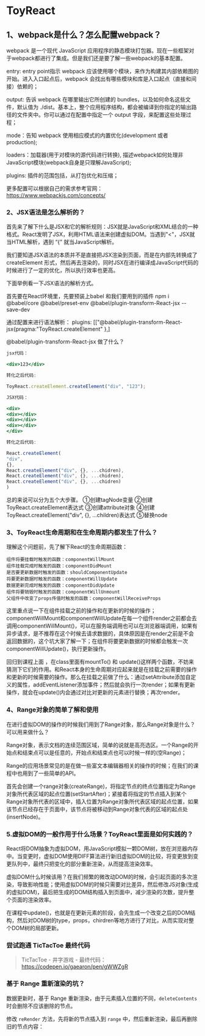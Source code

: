 # ToyReact

## 1、webpack是什么？怎么配置webpack？

webpack 是一个现代 JavaScript 应用程序的静态模块打包器。现在一些框架对于webpack都进行了集成。但是我们还是要了解一些webpack的基本配置。

entry: entry point指示 webpack 应该使用哪个模块，来作为构建其内部依赖图的开始。进入入口起点后，webpack 会找出有哪些模块和库是入口起点（直接和间接）依赖的；

output: 告诉 webpack 在哪里输出它所创建的 bundles，以及如何命名这些文件，默认值为 ./dist。基本上，整个应用程序结构，都会被编译到你指定的输出路径的文件夹中。你可以通过在配置中指定一个 output 字段，来配置这些处理过程；

mode：告知 webpack 使用相应模式的内置优化(development 或者 production);

loaders：加载器(用于对模块的源代码进行转换), 描述webpack如何处理非JavaScript模块(webpack自身是只理解JavaScript); 

plugins: 插件的范围包括，从打包优化和压缩；

更多配置可以根据自己的需求参考官网：https://www.webpackjs.com/concepts/

### 2、JSX语法是怎么解析的？

首先来了解下什么是JSX和它的解析规则：JSX就是JavaScript和XML结合的一种格式。React发明了JSX，利用HTML语法来创建虚拟DOM。当遇到"<"，JSX就当HTML解析，遇到 “{” 就当JavaScript解析。

我们要知道JSX语法的本质并不是直接把JSX渲染到页面，而是在内部先转换成了createElement 形式，然后再去渲染的，同时JSX在进行编译成JavaScript代码的时候进行了一定的优化，所以执行效率也更高。

下面举例看一下JSX语法的解析方式。

首先要在React环境里，先要预装上babel 和我们要用到的插件
npm i @babel/core @babel/preset-env @babel/plugin-transform-React-jsx --save-dev

通过配置来进行语法解析：
plugins: [["@babel/plugin-transform-React-jsx{pragma:"ToyReact.createElement" },]

@babel/plugin-transform-React-jsx 做了什么？

```jsx
jsx代码：

<div>123</div>

转化之后代码: 

ToyReact.createElement.createElement("div", "123");
```
```jsx
JSX代码：

<div>     
<div></div>    
<div></div>     
<div></div> 
</div> 

转化之后代码: 

React.createElement(     
"div",     
{},     
React.createElement("div", {}, ...chidren),     
React.createElement("div", {}, ...chidren),     
React.createElement("div", {}, ...chidren) 
)
```

总的来说可以分为五个大步骤。
①创建tagNode变量
②创建ToyReact.createElement表达式
③创建attribute对象
④创建ToyReact.createElement("div", {}, ...children)表达式
⑤替换node

### 3、ToyReact生命周期和在生命周期内都发生了什么？

理解这个问题前，先了解下React的生命周期函数：
```
组件将要挂载时触发的函数：componentWillMount
组件挂载完成时触发的函数：componentDidMount
是否要更新数据时触发的函数：shouldComponentUpdate
将要更新数据时触发的函数：componentWillUpdate
数据更新完成时触发的函数：componentDidUpdate
组件将要销毁时触发的函数：componentWillUnmount
父组件中改变了props传值时触发的函数：componentWillReceiveProps
```
这里重点说一下在组件挂载之前的操作和在更新的时候的操作；componentWillMount和componentWillUpdate在每一个组件render之前都会去调用componentWillMount()，可以在服务端调用也可以在浏览器端调用，如果有异步请求，是不推荐在这个时候去请求数据的，具体原因是在render之前是不会返回数据的，这个坑大家了解一下；在组件将要更新数据的时候都会触发一次componentWillUpdate()，执行更新操作。

回归到课程上面 ，在class里面有mountTo() 和 update()这样两个函数，不妨来猜测下它们的作用。和React本身的生命周期对应起来就是在挂载之前需要的操作和更新的时候需要的操作。那么在挂载之前做了什么：通过setAttribute添加自定义的属性，addEventListener添加事件；然后就会执行一次render；如果有更新操作，就会在update()内会通过对比对更新的元素进行替换；再次render。

### 4、Range对象的简单了解和使用

在进行虚拟DOM的操作的时候我们用到了Range对象，那么Range对象是什么？可以用来做什么？

Range对象，表示文档的连续范围区域，简单的说就是高亮选区。一个Range的开始点和结束点可以是任意的，开始点和结束点也可以时候一样的(空Range)；

Range的应用场景常见的是在做一些富文本编辑器相关的操作的时候；在我们的课程中也用到了一些简单的API。

首先会创建一个range对象(createRange)，将指定节点的终点位置指定为Range对象所代表区域的起点位置(setStartAfter)；紧接着将指定的节点插入到某个Range对象所代表的区域中，插入位置为Range对象所代表区域的起点位置，如果该节点已经存在于页面中，该节点将被移动到Range对象代表的区域的起点处(insertNode)。

### 5.虚拟DOM的一般作用于什么场景？ToyReact里面是如何实践的？

React将DOM抽象为虚拟DOM，用JavaScript模拟一颗DOM树，放在浏览器内存中。当变更时，虚拟DOM使用DIFF算法进行新旧虚拟DOM的比较，将变更放到变更队列中，最终只把变化的部分重新渲染，从而提高渲染效率。

虚拟DOM什么时候该用？在我们频繁的微改动DOM的时候，会引起页面的多次渲染，导致影响性能；使用虚拟DOM的时候只需要对比差异，然后修改JS对象(生成的虚拟DOM)，最后把生成的DOM结构插入到页面中，减少渲染的次数，提升整个页面的渲染效率。

在课程中update()，也就是在更新元素的阶段，会先生成一个改变之后的DOM结构，然后对DOM树的type，props，chirdren等地方进行了对比，从而实现对整个DOM树的局部更新。

### 尝试跑通 TicTacToe 最终代码

> TicTacToe - 井字游戏 - 最终代码：https://codepen.io/gaearon/pen/gWWZgR

### 基于 Range 重新渲染的坑？

数据更新时，基于 Range 重新渲染，由于元素插入位置的不同，`deleteContents` 时会删除不应该删除的节点。

修改 `reRender` 方法，先将新的节点插入到 `range` 中，然后重新渲染，最后再删除旧的节点内容：

[1]: https://developer.mozilla.org/zh-CN/docs/Web/API/Range
